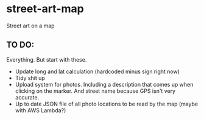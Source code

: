 # street-art-map
Street art on a map

## TO DO:

Everything. But start with these.
 - Update long and lat calculation (hardcoded minus sign right now)
 - Tidy shit up
 - Upload system for photos. Including a description that comes up when clicking on the marker. And street name because GPS isn't very accurate.
 - Up to date JSON file of all photo locations to be read by the map (maybe with AWS Lambda?)

